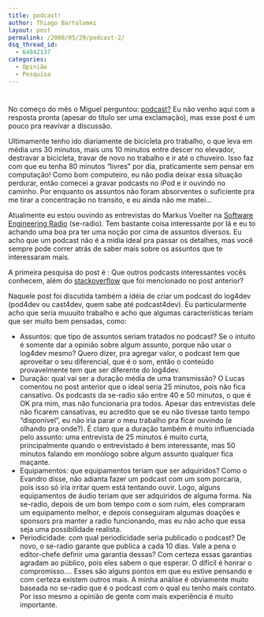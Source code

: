 ```yaml
---
title: podcast!
author: Thiago Bartolomei
layout: post
permalink: /2008/05/29/podcast-2/
dsq_thread_id:
  - 64842137
categories:
  - Opinião
  - Pesquisa
---
```

# 

No começo do mês o Miguel perguntou: [podcast?][1] Eu não venho aqui com a resposta pronta (apesar do título ser uma exclamação), mas esse post é um pouco pra reavivar a discussão.

 [1]: http://log4dev.com/2008/05/02/podcast

Ultimamente tenho ido diariamente de bicicleta pro trabalho, o que leva em média uns 30 minutos, mais uns 10 minutos entre descer no elevador, destravar a bicicleta, travar de novo no trabalho e ir até o chuveiro. Isso faz com que eu tenha 80 minutos “livres” por dia, praticamente sem pensar em computação! Como bom computeiro, eu não podia deixar essa situação perdurar, então comecei a gravar podcasts no iPod e ir ouvindo no caminho. Por enquanto os assuntos não foram absorventes o suficiente pra me tirar a concentração no transito, e eu ainda não me matei…

Atualmente eu estou ouvindo as entrevistas do Markus Voelter na [Software Engineering Radio][2] (se-radio). Tem bastante coisa interessante por lá e eu to achando uma boa pra ter uma noção por cima de assuntos diversos. Eu acho que um podcast não é a mídia ideal pra passar os detalhes, mas você sempre pode correr atrás de saber mais sobre os assuntos que te interessaram mais.

 [2]: http://www.se-radio.net

A primeira pesquisa do post é : Que outros podcasts interessantes vocês conhecem, além do [stackoverflow][3] que foi mencionado no post anterior?

 [3]: http://stackoverflow.com/

Naquele post foi discutida também a idéia de criar um podcast do log4dev (pod4dev ou cast4dev, quem sabe até podcast4dev). Eu particularmente acho que seria muuuito trabalho e acho que algumas características teriam que ser muito bem pensadas, como: 
*   Assuntos: que tipo de assuntos seriam tratados no podcast? Se o intuito é somente dar a opinião sobre algum assunto, porque não usar o log4dev mesmo? Quero dizer, pra agregar valor, o podcast tem que aproveitar o seu diferencial, que é o som, então o conteúdo provavelmente tem que ser diferente do log4dev.
*   Duração: qual vai ser a duração média de uma transmissão? O Lucas comentou no post anterior que o ideal seria 25 minutos, pois não fica cansativo. Os podcasts da se-radio são entre 40 e 50 minutos, o que é OK pra mim, mas não funcionaria pra todos. Apesar das entrevistas dele não ficarem cansativas, eu acredito que se eu não tivesse tanto tempo “disponível”, eu não iria parar o meu trabalho pra ficar ouvindo (e olhando pra onde?). É claro que a duração também é muito influenciada pelo assunto: uma entrevista de 25 minutos é muito curta, principalmente quando o entrevistado é bem interessante, mas 50 minutos falando em monólogo sobre algum assunto qualquer fica maçante.
*   Equipamentos: que equipamentos teriam que ser adquiridos? Como o Evandro disse, não adianta fazer um podcast com um som porcaria, pois isso só iria irritar quem está tentando ouvir. Logo, alguns equipamentos de áudio teriam que ser adquiridos de alguma forma. Na se-radio, depois de um bom tempo com o som ruim, eles compraram um equipamento melhor, e depois conseguiram algumas doações e sponsors pra manter a radio funcionando, mas eu não acho que essa seja uma possibilidade realista.
*   Periodicidade: com qual periodicidade seria publicado o podcast? De novo, o se-radio garante que publica a cada 10 dias. Vale a pena o editor-chefe definir uma garantia dessas? Com certeza essas garantias agradam ao público, pois eles sabem o que esperar. O difícil é honrar o compromisso…. Esses são alguns pontos em que eu estive pensando e com certeza existem outros mais. A minha análise é obviamente muito baseada no se-radio que é o podcast com o qual eu tenho mais contato. Por isso mesmo a opinião de gente com mais experiência é muito importante.